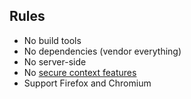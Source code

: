 ## Rules

- No build tools
- No dependencies (vendor everything)
- No server-side
- No [secure context features](https://developer.mozilla.org/en-US/docs/Web/Security/Secure_Contexts/features_restricted_to_secure_contexts)
- Support Firefox and Chromium
